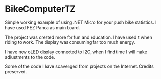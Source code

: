 BikeComputerTZ
===============

Simple working example of using .NET Micro for your push bike statistics. I have used FEZ Panda as main board.

The project was created more for fun and education. I have used it when riding to work. The display was consuming far too much energy.

I have new oLED display connected to I2C, when I find time I will make adjustments to the code.

Some of the code I have scavenged from projects on the Internet. Credits preserved.